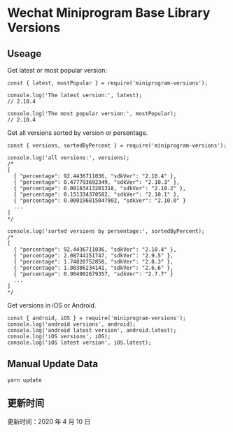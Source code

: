 
# Wechat Miniprogram Base Library Versions

## Useage

Get latest or most popular version:

```;
const { latest, mostPopular } = require('miniprogram-versions');

console.log('The latest version:', latest);
// 2.10.4

console.log('The most popular version:', mostPopular);
// 2.10.4

```

Get all versions sorted by version or persentage.

```
const { versions, sortedByPercent } = require('miniprogram-versions');

console.log('all versions:', versions);
/*
[
  { "percentage": 92.4436711036, "sdkVer": "2.10.4" },
  { "percentage": 0.477793692349, "sdkVer": "2.10.3" },
  { "percentage": 0.00183413201318, "sdkVer": "2.10.2" },
  { "percentage": 0.151334370582, "sdkVer": "2.10.1" },
  { "percentage": 0.000196815047902, "sdkVer": "2.10.0" }
  ...
]
*/

console.log('sorted versions by persentage:', sortedByPercent);
/*
[
  { "percentage": 92.4436711036, "sdkVer": "2.10.4" },
  { "percentage": 2.08744151747, "sdkVer": "2.9.5" },
  { "percentage": 1.74820752858, "sdkVer": "2.8.3" },
  { "percentage": 1.00386234141, "sdkVer": "2.6.6" },
  { "percentage": 0.904902679357, "sdkVer": "2.7.7" }
  ...
]
*/
```

Get versions in iOS or Android.

```
const { android, iOS } = require('miniprogram-versions');
console.log('android versions', android);
console.log('android latest version', android.latest);
console.log('iOS versions', iOS);
console.log('iOS latest version', iOS.latest);
```

## Manual Update Data

```
yarn update
```

## 更新时间

更新时间：2020 年 4 月 10 日
